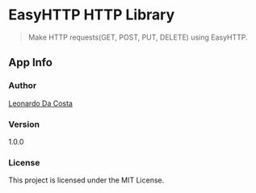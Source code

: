 # EasyHTTP HTTP Library

> Make HTTP requests(GET, POST, PUT, DELETE) using EasyHTTP.

## App Info

### Author

[Leonardo Da Costa](https://github.com/costaleonardo)

### Version

1.0.0

### License

This project is licensed under the MIT License.
